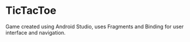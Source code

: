 # TicTacToe 
Game created using Android Studio, uses Fragments and Binding for user interface and navigation.
